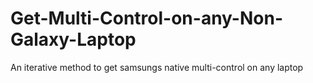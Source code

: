 # Get-Multi-Control-on-any-Non-Galaxy-Laptop
An iterative method to get samsungs native multi-control on any laptop
